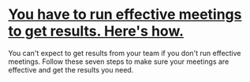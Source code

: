 
# [You have to run effective meetings to get results. Here's how.](https://www.mindhaste.com/t/effective-meetings/you-have-to-run-effective-meetings-to-get-results-heres-how-109)

You can't expect to get results from your team if you don't run effective meetings. Follow these seven steps to make sure your meetings are effective and get the results you need.
    